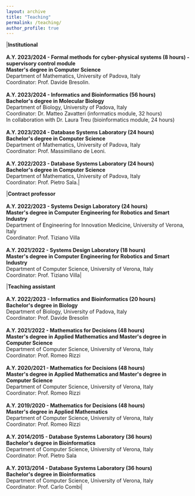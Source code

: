 ```yaml
---
layout: archive
title: "Teaching"
permalink: /teaching/
author_profile: true
---
```


|**Institutional**<br/><br/>**A.Y. 2023/2024 - Formal methods for cyber-physical systems (8 hours) - supervisory control module**<br/>**Master's degree in Computer Science**<br/>Department of Mathematics, University of Padova, Italy<br/>Coordinator: Prof. Davide Bresolin.<br/><br/>**A.Y. 2023/2024 - Informatics and Bioinformatics (56 hours)**<br/>**Bachelor's degree in Molecular Biology**<br/>Department of Biology, University of Padova, Italy<br/>Coordinator: Dr. Matteo Zavatteri (informatics module, 32 hours)<br/>In collaboration with Dr. Laura Treu (bioinformatics module, 24 hours)<br/><br/>**A.Y. 2023/2024 - Database Systems Laboratory (24 hours)**<br/>**Bachelor's degree in Computer Science**<br/>Department of Mathematics, University of Padova, Italy<br/>Coordinator: Prof. Massimiliano de Leoni.<br/><br/>**A.Y. 2022/2023 - Database Systems Laboratory (24 hours)**<br/>**Bachelor's degree in Computer Science**<br/>Department of Mathematics, University of Padova, Italy<br/>Coordinator: Prof. Pietro Sala.|

|**Contract professor**<br/><br/>**A.Y. 2022/2023 - Systems Design Laboratory (24 hours)**<br/>**Master's degree in Computer Engineering for Robotics and Smart Industry**<br/>Department of Engineering for Innovation Medicine, University of Verona, Italy<br/>Coordinator: Prof. Tiziano Villa<br/><br/>**A.Y. 2021/2022 - Systems Design Laboratory (18 hours)**<br/>**Master's degree in Computer Engineering for Robotics and Smart Industry**<br/>Department of Computer Science, University of Verona, Italy<br/>Coordinator: Prof. Tiziano Villa|

|**Teaching assistant**<br/><br/>**A.Y. 2022/2023 - Informatics and Bioinformatics (20 hours)**<br/>**Bachelor's degree in Biology**<br/> Department of Biology, University of Padova, Italy<br/>Coordinator: Prof. Davide Bresolin<br/><br/>**A.Y. 2021/2022 - Mathematics for Decisions (48 hours)**<br/>**Master's degree in Applied Mathematics and Master's degree in Computer Science**<br/>Department of Computer Science, University of Verona, Italy<br/>Coordinator: Prof. Romeo Rizzi<br/><br/>**A.Y. 2020/2021 - Mathematics for Decisions (48 hours)**<br/>**Master's degree in Applied Mathematics and Master's degree in Computer Science**<br/>Department of Computer Science, University of Verona, Italy<br/>Coordinator: Prof. Romeo Rizzi<br/><br/>**A.Y. 2019/2020 - Mathematics for Decisions (48 hours)**<br/>**Master's degree in Applied Mathematics**<br/>Department of Computer Science, University of Verona, Italy<br/>Coordinator: Prof. Romeo Rizzi<br/><br/>**A.Y. 2014/2015 - Database Systems Laboratory (36 hours)**<br/>**Bachelor's degree in Bioinformatics**<br/>Department of Computer Science, University of Verona, Italy<br/>Coordinator: Prof. Pietro Sala<br/><br/>**A.Y. 2013/2014 - Database Systems Laboratory (36 hours)**<br/>**Bachelor's degree in Bioinformatics**<br/>Department of Computer Science, University of Verona, Italy<br/>Coordinator: Prof. Carlo Combi|